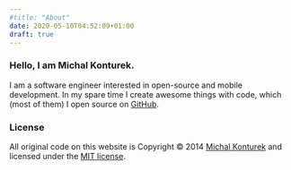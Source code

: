 ```yaml
---
#title: "About"
date: 2020-05-10T04:52:09+01:00
draft: true
---
```


### Hello, I am Michal Konturek.

I am a software engineer interested in open-source and mobile development.
In my spare time I create awesome things with code, which (most of them) I open source on [GitHub][MK].

[MK]:https://github.com/michalkonturek

### License

All original code on this website is Copyright © 2014 [Michal Konturek][ME] and licensed under the [MIT license][MIT].

[ME]:http://michal.codes
[MIT]:http://opensource.org/comment/935
